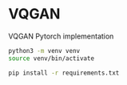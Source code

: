 # VQGAN
VQGAN Pytorch implementation


```bash copy
python3 -m venv venv
source venv/bin/activate

pip install -r requirements.txt
```
